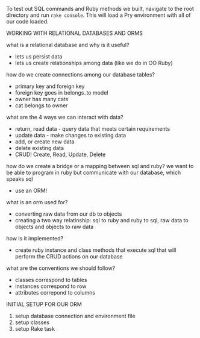 To test out SQL commands and Ruby methods we built, navigate to the root directory and run `rake console`. This will load a Pry environment with all of our code loaded.

WORKING WITH RELATIONAL DATABASES AND ORMS

what is a relational database and why is it useful?
- lets us persist data
- lets us create relationships among data (like we do in OO Ruby)

how do we create connections among our database tables?
- primary key and foreign key
- foreign key goes in belongs_to model
- owner has many cats
- cat belongs to owner

what are the 4 ways we can interact with data?
- return, read data - query data that meets certain requirements
- update data - make changes to existing data
- add, or create new data
- delete existing data
- CRUD! Create, Read, Update, Delete


how do we create a bridge or a mapping between sql and ruby? we want to be able to program in ruby but communicate with our database, which speaks sql
- use an ORM!

what is an orm used for?
- converting raw data from our db to objects
- creating a two way relatinship: sql to ruby and ruby to sql, raw data to objects and objects to raw data

how is it implemented?
- create ruby instance and class methods that execute sql that will perform the CRUD actions on our database

what are the conventions we should follow?
- classes correspond to tables
- instances correspond to row
- attributes correpond to columns

INITIAL SETUP FOR OUR ORM

1. setup database connection and environment file
2. setup classes
3. setup Rake task